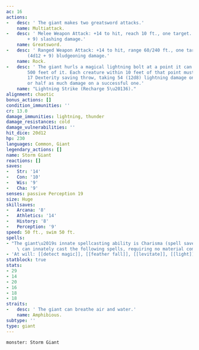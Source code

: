 ```yaml
---
ac: 16
actions:
-   desc: ' The giant makes two greatsword attacks.'
    name: Multiattack.
-   desc: ' Melee Weapon Attack: +14 to hit, reach 10 ft., one target. Hit: 30 (6d6
        + 9) slashing damage.'
    name: Greatsword.
-   desc: ' Ranged Weapon Attack: +14 to hit, range 60/240 ft., one target. Hit: 35
        (4d12 + 9) bludgeoning damage.'
    name: Rock.
-   desc: ' The giant hurls a magical lightning bolt at a point it can see within
        500 feet of it. Each creature within 10 feet of that point must make a DC
        17 Dexterity saving throw, taking 54 (12d8) lightning damage on a failed save,
        or half as much damage on a successful one.'
    name: "Lightning Strike (Recharge 5\u20136)."
alignment: chaotic
bonus_actions: []
condition_immunities: ''
cr: 13.0
damage_immunities: lightning, thunder
damage_resistances: cold
damage_vulnerabilities: ''
hit_dice: 20d12
hp: 230
languages: Common, Giant
legendary_actions: []
name: Storm Giant
reactions: []
saves:
-   Str: '14'
-   Con: '10'
-   Wis: '9'
-   Cha: '9'
senses: passive Perception 19
size: Huge
skillsaves:
-   Arcana: '8'
-   Athletics: '14'
-   History: '8'
-   Perception: '9'
speed: 50 ft., swim 50 ft.
spells:
- "The giant\u2019s innate spellcasting ability is Charisma (spell save DC 17). It\
    \ can innately cast the following spells, requiring no material components:"
- 'At will: [[detect magic]], [[feather fall]], [[levitate]], [[light]]'
statblock: true
stats:
- 29
- 14
- 20
- 16
- 18
- 18
straits:
-   desc: ' The giant can breathe air and water.'
    name: Amphibious.
subtype: ''
type: giant
---
```

```statblock
monster: Storm Giant
```